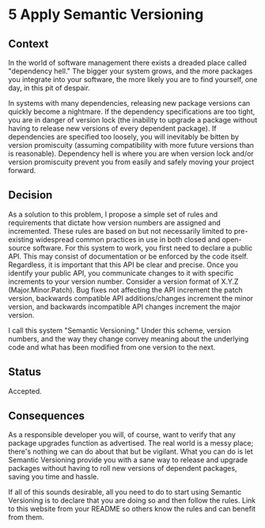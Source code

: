 <!--
© 2019-2023 Marco Bresciani

Copying and distribution of this file, with or without modification, are
permitted in any medium without royalty provided the copyright notice
and this notice are preserved.
This file is offered as-is, without any warranty.

SPDX-FileCopyrightText: 2019-2023 Marco Bresciani

SPDX-License-Identifier: FSFAP
-->
# 5 Apply Semantic Versioning

## Context

In the world of software management there exists a dreaded place called
"dependency hell."
The bigger your system grows, and the more packages you integrate into
your software, the more likely you are to find yourself, one day, in
this pit of despair.

In systems with many dependencies, releasing new package versions can
quickly become a nightmare.
If the dependency specifications are too tight, you are in danger of
version lock (the inability to upgrade a package without having to
release new versions of every dependent package).
If dependencies are specified too loosely, you will inevitably be bitten
by version promiscuity (assuming compatibility with more future versions
than is reasonable).
Dependency hell is where you are when version lock and/or version
promiscuity prevent you from easily and safely moving your project
forward.

## Decision

As a solution to this problem, I propose a simple set of rules and
requirements that dictate how version numbers are assigned and
incremented.
These rules are based on but not necessarily limited to pre-existing
widespread common practices in use in both closed and open-source
software.
For this system to work, you first need to declare a public API.
This may consist of documentation or be enforced by the code itself.
Regardless, it is important that this API be clear and precise.
Once you identify your public API, you communicate changes to it with
specific increments to your version number.
Consider a version format of X.Y.Z (Major.Minor.Patch).
Bug fixes not affecting the API increment the patch version, backwards
compatible API additions/changes increment the minor version, and
backwards incompatible API changes increment the major version.

I call this system "Semantic Versioning."
Under this scheme, version numbers, and the way they change convey
meaning about the underlying code and what has been modified from one
version to the next.

## Status

Accepted.

## Consequences

As a responsible developer you will, of course, want to verify that any
package upgrades function as advertised.
The real world is a messy place; there's nothing we can do about that
but be vigilant.
What you can do is let Semantic Versioning provide you with a sane way
to release and upgrade packages without having to roll new versions of
dependent packages, saving you time and hassle.

If all of this sounds desirable, all you need to do to start using
Semantic Versioning is to declare that you are doing so and then follow
the rules.
Link to this website from your README so others know the rules and can
benefit from them.
